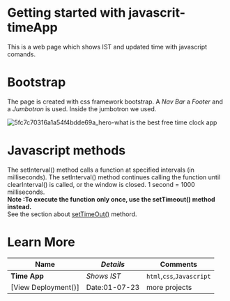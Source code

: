 # Getting started with javascrit-timeApp
 This is a web page which shows IST and updated time with javascript comands.
 # Bootstrap 
 The page is created with css framework  bootstrap. 
 A *Nav Bar* a *Footer* and a *Jumbotron* is used. Inside the jumbotron we used.
 
![5fc7c70316a1a54f4bdde69a_hero-what is the best free time clock app](https://github.com/Abhoycodes/javascrit-timeApp/assets/100774515/c34e0cfe-c417-40a2-b36b-53d7af496a70)

# Javascript methods 

The setInterval() method calls a function at specified intervals (in milliseconds).
The setInterval() method continues calling the function until clearInterval() is called, or the window is closed.
1 second = 1000 milliseconds.<br>
**Note :To execute the function only once, use the setTimeout() method instead.**<br>
See the section about <a href="https://www.w3schools.com/jsref/met_win_setinterval.asp">setTimeOut()</a> methord.  
# Learn More 
|**Name** |*Details* |Comments|
|---------|----------|--------|
|**Time App**  |*Shows IST*|`html`,`css`,`Javascript`|
|[View Deployment()] |Date:01-07-23| more projects|




                                              
